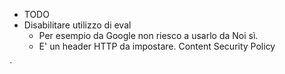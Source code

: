 * TODO
* Disabilitare utilizzo di eval
  * Per esempio da Google non riesco a usarlo da Noi sì.
  * E' un header HTTP da impostare. Content Security Policy
  
`